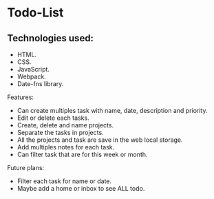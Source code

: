 # Todo-List

Technologies used:
- 
- HTML.
- CSS.
- JavaScript.
- Webpack.
- Date-fns library.

Features:
- Can create multiples task with name, date, description and priority.
- Edit or delete each tasks.
- Create, delete and name projects.
- Separate the tasks in projects.
- All the projects and task are save in the web local storage.
- Add multiples notes for each task.
- Can filter task that are for this week or month.


Future plans:
- Filter each task for name or date.
- Maybe add a home or inbox to see ALL todo.